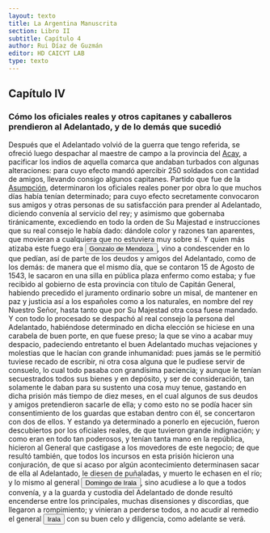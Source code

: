 ```yaml
---
layout: texto
title: La Argentina Manuscrita
section: Libro II
subtitle: Capítulo 4
author: Rui Díaz de Guzmán
editor: HD CAICYT LAB
type: texto
---
```


## Capítulo IV
### Cómo los oficiales reales y otros capitanes y caballeros prendieron al Adelantado, y de lo demás que sucedió


Después que el Adelantado volvió de la guerra que tengo referida, se ofreció luego despachar al maestre de campo a la provincia del <a href="https://recogito.pelagios.org/document/wzqxhk0h3vpikm/part/1/edit#ba761b4b-62d3-4ecb-a24f-c265918f9476" target="_blank">Acay</a>, a pacificar los indios de aquella comarca que andaban turbados con algunas alteraciones: para cuyo efecto mandó apercibir 250 soldados con cantidad de amigos, llevando consigo algunos capitanes. Partido que fue de la <a href="https://recogito.pelagios.org/document/wzqxhk0h3vpikm/part/1/edit#c94ff169-ab74-4216-b5b1-37b82f84c12d" target="_blank">Asumpción</a>, determinaron los oficiales reales poner por obra lo que muchos días había tenían determinado; para cuyo efecto secretamente convocaron sus amigos y otras personas de su satisfacción para prender al Adelantado, diciendo convenía al servicio del rey; y asimismo que gobernaba tiránicamente, excediendo en todo la orden de Su Majestad e instrucciones que su real consejo le había dado: dándole color y razones tan aparentes, que movieran a cualquiera que no estuviera muy sobre sí. Y quien más atizaba este fuego era <button class="balloon" data-balloon-pos="up" data-balloon-length="large" data-balloon="conqueror,explorer">Gonzalo de Mendoza</button>, vino a condescender en lo que pedían, así de parte de los deudos y amigos del Adelantado, como de los demás: de manera que el mismo día, que se contaron 15 de Agosto de 1543, le sacaron en una silla en pública plaza enfermo como estaba; y fue recibido al gobierno de esta provincia con título de Capitán General, habiendo precedido el juramento ordinario sobre un misal, de mantener en paz y justicia así a los españoles como a los naturales, en nombre del rey Nuestro Señor, hasta tanto que por Su Majestad otra cosa fuese mandado. Y con todo lo procesado se despachó al real consejo la persona del Adelantado, habiéndose determinado en dicha elección se hiciese en una carabela de buen porte, en que fuese preso; la que se vino a acabar muy despacio, padeciendo entretanto el buen Adelantado muchas vejaciones y molestias que le hacían con grande inhumanidad: pues jamás se le permitió tuviese recado de escribir, ni otra cosa alguna que le pudiese servir de consuelo, lo cual todo pasaba con grandísima paciencia; y aunque le tenían secuestrados todos sus bienes y en depósito, y ser de consideración, tan solamente le daban para su sustento una cosa muy tenue, gastando en dicha prisión más tiempo de diez meses, en el cual algunos de sus deudos y amigos pretendieron sacarle de ella; y como esto no se podía hacer sin consentimiento de los guardas que estaban dentro con él, se concertaron con dos de ellos. Y estando ya determinado a ponerlo en ejecución, fueron descubiertos por los oficiales reales, de que tuvieron grande indignación; y como eran en todo tan poderosos, y tenían tanta mano en la república, hicieron al General que castigase a los movedores de este negocio; de que resultó también, que todos los incursos en esta prisión hicieron una conjuración, de que si acaso por algún acontecimiento determinasen sacar de ella al Adelantado, le diesen de puñaladas, y muerto le echasen en el río; y lo mismo al general <button class="balloon" data-balloon-pos="up" data-balloon-length="large" data-balloon="person">Domingo de Irala</button>, sino acudiese a lo que a todos convenía, y a la guarda y custodia del Adelantado de donde resultó encenderse entre los principales, muchas disensiones y discordias, que llegaron a rompimiento; y vinieran a perderse todos, a no acudir al remedio el general <button class="balloon" data-balloon-pos="up" data-balloon-length="large" data-balloon="person">Irala</button> con su buen celo y diligencia, como adelante se verá.
